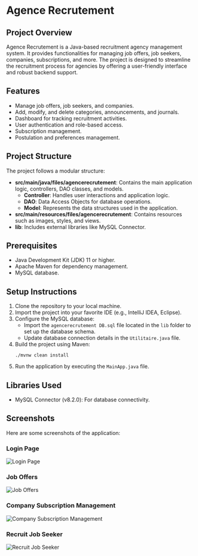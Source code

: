 # Agence Recrutement

## Project Overview
Agence Recrutement is a Java-based recruitment agency management system. It provides functionalities for managing job offers, job seekers, companies, subscriptions, and more. The project is designed to streamline the recruitment process for agencies by offering a user-friendly interface and robust backend support.

## Features
- Manage job offers, job seekers, and companies.
- Add, modify, and delete categories, announcements, and journals.
- Dashboard for tracking recruitment activities.
- User authentication and role-based access.
- Subscription management.
- Postulation and preferences management.

## Project Structure
The project follows a modular structure:

- **src/main/java/files/agencerecrutement**: Contains the main application logic, controllers, DAO classes, and models.
  - **Controller**: Handles user interactions and application logic.
  - **DAO**: Data Access Objects for database operations.
  - **Model**: Represents the data structures used in the application.
- **src/main/resources/files/agencerecrutement**: Contains resources such as images, styles, and views.
- **lib**: Includes external libraries like MySQL Connector.

## Prerequisites
- Java Development Kit (JDK) 11 or higher.
- Apache Maven for dependency management.
- MySQL database.

## Setup Instructions
1. Clone the repository to your local machine.
2. Import the project into your favorite IDE (e.g., IntelliJ IDEA, Eclipse).
3. Configure the MySQL database:
   - Import the `agencerecrutement DB.sql` file located in the `lib` folder to set up the database schema.
   - Update database connection details in the `Utilitaire.java` file.
4. Build the project using Maven:
   ```
   ./mvnw clean install
   ```
5. Run the application by executing the `MainApp.java` file.

## Libraries Used
- MySQL Connector (v8.2.0): For database connectivity.

## Screenshots

Here are some screenshots of the application:

### Login Page
![Login Page](target/classes/files/agencerecrutement/Images/Login.png)

### Job Offers
![Job Offers](target/classes/files/agencerecrutement/Images/annoncesDem.png)

### Company Subscription Management
![Company Subscription Management](target/classes/files/agencerecrutement/Images/gestionAbo_entreprise.png)


### Recruit Job Seeker
![Recruit Job Seeker](target/classes/files/agencerecrutement/Images/recruterDemandeur.png)